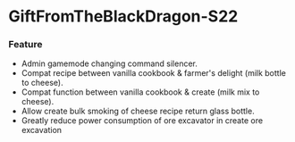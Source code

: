 # GiftFromTheBlackDragon-S22
### Feature
* Admin gamemode changing command silencer.
* Compat recipe between vanilla cookbook & farmer's delight (milk bottle to cheese).
* Compat function between vanilla cookbook & create (milk mix to cheese).
* Allow create bulk smoking of cheese recipe return glass bottle.
* Greatly reduce power consumption of ore excavator in create ore excavation